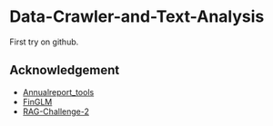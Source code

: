 # Data-Crawler-and-Text-Analysis
First try on github.

## Acknowledgement
- [Annualreport_tools](https://github.com/legeling/Annualreport_tools)
- [FinGLM](https://github.com/MetaGLM/FinGLM)
- [RAG-Challenge-2](https://github.com/IlyaRice/RAG-Challenge-2)
